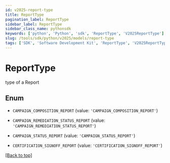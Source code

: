 ```yaml
---
id: v2025-report-type
title: ReportType
pagination_label: ReportType
sidebar_label: ReportType
sidebar_class_name: pythonsdk
keywords: ['python', 'Python', 'sdk', 'ReportType', 'V2025ReportType'] 
slug: /tools/sdk/python/v2025/models/report-type
tags: ['SDK', 'Software Development Kit', 'ReportType', 'V2025ReportType']
---
```


# ReportType

type of a Report

## Enum

* `CAMPAIGN_COMPOSITION_REPORT` (value: `'CAMPAIGN_COMPOSITION_REPORT'`)

* `CAMPAIGN_REMEDIATION_STATUS_REPORT` (value: `'CAMPAIGN_REMEDIATION_STATUS_REPORT'`)

* `CAMPAIGN_STATUS_REPORT` (value: `'CAMPAIGN_STATUS_REPORT'`)

* `CERTIFICATION_SIGNOFF_REPORT` (value: `'CERTIFICATION_SIGNOFF_REPORT'`)

[[Back to top]](#) 

